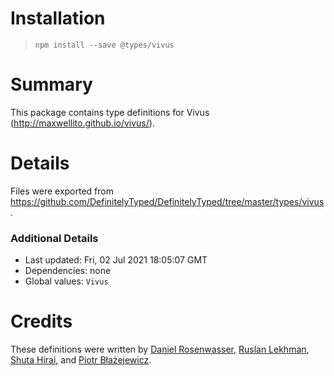 # Installation
> `npm install --save @types/vivus`

# Summary
This package contains type definitions for Vivus (http://maxwellito.github.io/vivus/).

# Details
Files were exported from https://github.com/DefinitelyTyped/DefinitelyTyped/tree/master/types/vivus.

### Additional Details
 * Last updated: Fri, 02 Jul 2021 18:05:07 GMT
 * Dependencies: none
 * Global values: `Vivus`

# Credits
These definitions were written by [Daniel Rosenwasser](https://github.com/DanielRosenwasser), [Ruslan Lekhman](https://github.com/lekhmanrus), [Shuta Hirai](https://github.com/shuta13), and [Piotr Błażejewicz](https://github.com/peterblazejewicz).
